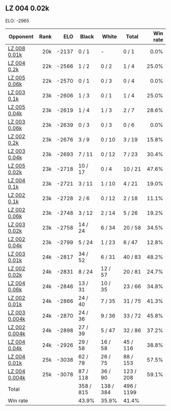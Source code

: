 ## LZ 004 0.02k ##

ELO: -2965

Opponent | Rank | ELO | Black | White | Total | Win rate
---------|-----:|----:|-------|-------|-------|-------:
[LZ 008 0.01k](LZ%20008%200.01k.md) | 20k | -2137 | 0 / 1 | - | 0 / 1 | 0.0%
[LZ 004 0.2k](LZ%20004%200.2k.md) | 22k | -2566 | 1 / 2 | 0 / 2 | 1 / 4 | 25.0%
[LZ 005 0.06k](LZ%20005%200.06k.md) | 22k | -2570 | 0 / 1 | 0 / 3 | 0 / 4 | 0.0%
[LZ 003 0.1k](LZ%20003%200.1k.md) | 23k | -2606 | 1 / 3 | 0 / 1 | 1 / 4 | 25.0%
[LZ 005 0.04k](LZ%20005%200.04k.md) | 23k | -2619 | 1 / 4 | 1 / 3 | 2 / 7 | 28.6%
[LZ 003 0.06k](LZ%20003%200.06k.md) | 23k | -2639 | 0 / 3 | 0 / 3 | 0 / 6 | 0.0%
[LZ 002 0.2k](LZ%20002%200.2k.md) | 23k | -2676 | 3 / 9 | 0 / 10 | 3 / 19 | 15.8%
[LZ 003 0.04k](LZ%20003%200.04k.md) | 23k | -2693 | 7 / 11 | 0 / 12 | 7 / 23 | 30.4%
[LZ 005 0.02k](LZ%20005%200.02k.md) | 23k | -2718 | 10 / 17 | 0 / 4 | 10 / 21 | 47.6%
[LZ 004 0.1k](LZ%20004%200.1k.md) | 23k | -2721 | 3 / 11 | 1 / 10 | 4 / 21 | 19.0%
[LZ 002 0.1k](LZ%20002%200.1k.md) | 23k | -2728 | 2 / 6 | 0 / 12 | 2 / 18 | 11.1%
[LZ 002 0.06k](LZ%20002%200.06k.md) | 23k | -2748 | 3 / 12 | 2 / 14 | 5 / 26 | 19.2%
[LZ 003 0.02k](LZ%20003%200.02k.md) | 23k | -2758 | 14 / 24 | 6 / 34 | 20 / 58 | 34.5%
[LZ 002 0.04k](LZ%20002%200.04k.md) | 23k | -2799 | 5 / 24 | 1 / 23 | 6 / 47 | 12.8%
[LZ 003 0.01k](LZ%20003%200.01k.md) | 24k | -2817 | 34 / 52 | 6 / 31 | 40 / 83 | 48.2%
[LZ 002 0.02k](LZ%20002%200.02k.md) | 24k | -2831 | 8 / 24 | 12 / 57 | 20 / 81 | 24.7%
[LZ 004 0.06k](LZ%20004%200.06k.md) | 24k | -2846 | 13 / 31 | 10 / 35 | 23 / 66 | 34.8%
[LZ 002 0.01k](LZ%20002%200.01k.md) | 24k | -2866 | 24 / 40 | 7 / 35 | 31 / 75 | 41.3%
[LZ 003 0.004k](LZ%20003%200.004k.md) | 24k | -2870 | 24 / 36 | 9 / 36 | 33 / 72 | 45.8%
[LZ 002 0.004k](LZ%20002%200.004k.md) | 24k | -2898 | 27 / 39 | 5 / 47 | 32 / 86 | 37.2%
[LZ 004 0.04k](LZ%20004%200.04k.md) | 24k | -2926 | 29 / 58 | 16 / 58 | 45 / 116 | 38.8%
[LZ 004 0.01k](LZ%20004%200.01k.md) | 25k | -3038 | 62 / 78 | 26 / 75 | 88 / 153 | 57.5%
[LZ 004 0.004k](LZ%20004%200.004k.md) | 25k | -3078 | 87 / 118 | 36 / 90 | 123 / 208 | 59.1%
Total | | | 358 / 815 | 138 / 384 | 496 / 1199 | 
Win rate| | | 43.9% | 35.9% | 41.4% | 

